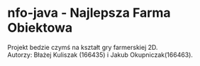 # nfo-java - Najlepsza Farma Obiektowa
Projekt bedzie czymś na kształt gry farmerskiej 2D.  
Autorzy: Błażej Kuliszak (166435) i Jakub Okupniczak(166463).
